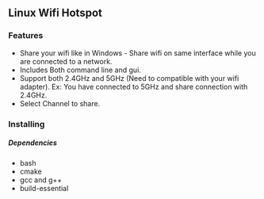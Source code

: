 ## Linux Wifi Hotspot

### Features
 
* Share your wifi like in Windows - Share wifi on same interface while you are connected to a network.
* Includes Both command line and gui.
* Support both 2.4GHz and 5GHz (Need to compatible with your wifi adapter). Ex: You have connected to 5GHz and share connection with 2.4GHz.
* Select Channel to share.


### Installing

##### Dependencies

* bash
* cmake
* gcc and g++
* build-essential